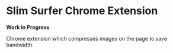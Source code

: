 # Slim Surfer Chrome Extension

**Work in Progress**

Chrome extension which compresses images on the page to save bandwidth.

